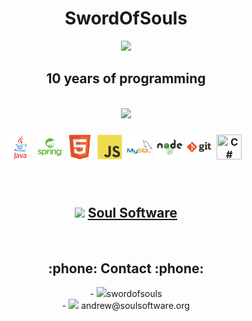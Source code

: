 <div id="header" align="center">
  <h1>SwordOfSouls</h1>
  <img src="https://i.imgur.com/rSmT3uP.png" width="100"/>
  <h2>10 years of programming</h2>
   <br>
  <img src="https://media.giphy.com/media/hvRJCLFzcasrR4ia7z/giphy.gif" width="30"/>

  
  <h3 :hammer_and_wrench: Languages and Tools : </h3>
  <img src="https://github.com/devicons/devicon/blob/master/icons/java/java-original-wordmark.svg" title="Java" alt="Java" width="40" height="40"/>&nbsp;
  <img src="https://github.com/devicons/devicon/blob/master/icons/spring/spring-original-wordmark.svg" title="Spring" alt="Spring" width="40" height="40"/>&nbsp;
  <img src="https://github.com/devicons/devicon/blob/master/icons/html5/html5-original.svg" title="HTML5" alt="HTML" width="40" height="40"/>&nbsp;
  <img src="https://github.com/devicons/devicon/blob/master/icons/javascript/javascript-original.svg" title="JavaScript" alt="JavaScript" width="40" height="40"/>&nbsp;
  <img src="https://github.com/devicons/devicon/blob/master/icons/mysql/mysql-original-wordmark.svg" title="MySQL"  alt="MySQL" width="40" height="40"/>&nbsp;
  <img src="https://github.com/devicons/devicon/blob/master/icons/nodejs/nodejs-original-wordmark.svg" title="NodeJS" alt="NodeJS" width="40" height="40"/>&nbsp;
  <img src="https://github.com/devicons/devicon/blob/master/icons/git/git-original-wordmark.svg" title="Git" **alt="Git" width="40" height="40"/>&nbsp;
  <img src="https://cdn.worldvectorlogo.com/logos/c--4.svg" title="C#" **alt="c#" width="40" height="40"/>&nbsp;
  <br><br><br>
  <h2><img src="https://soulsoftware.org/Media/public/logo.png" width="15"/> <a href="https://soulsoftware.org">Soul Software</a></h2><br>
  <h2>:phone: Contact :phone:</h2>
  - <img src="https://discord.com/assets/847541504914fd33810e70a0ea73177e.ico" width="15"/>swordofsouls<br>
  - <img src="https://ssl.gstatic.com/ui/v1/icons/mail/rfr/gmail.ico" width="15"/> andrew@soulsoftware.org<br>
</div>
